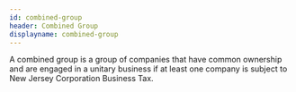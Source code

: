 ```yaml
---
id: combined-group
header: Combined Group
displayname: combined-group
---
```


A combined group is a group of companies that have common ownership and are engaged in a unitary business if at least one company is subject to New Jersey Corporation Business Tax.

